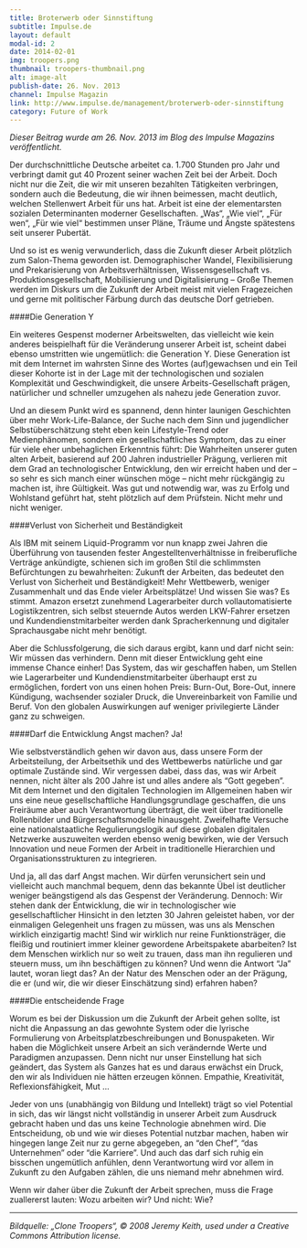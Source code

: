 ```yaml
---
title: Broterwerb oder Sinnstiftung
subtitle: Impulse.de
layout: default
modal-id: 2
date: 2014-02-01
img: troopers.png
thumbnail: troopers-thumbnail.png
alt: image-alt
publish-date: 26. Nov. 2013
channel: Impulse Magazin
link: http://www.impulse.de/management/broterwerb-oder-sinnstiftung
category: Future of Work
--- 
```


*Dieser Beitrag wurde am 26. Nov. 2013 im Blog des Impulse Magazins veröffentlicht.* 

Der durchschnittliche Deutsche arbeitet ca. 1.700 Stunden pro Jahr und verbringt damit gut 40 Prozent seiner wachen Zeit bei der Arbeit. Doch nicht nur die Zeit, die wir mit unseren bezahlten Tätigkeiten verbringen, sondern auch die Bedeutung, die wir ihnen beimessen, macht deutlich, welchen Stellenwert Arbeit für uns hat. Arbeit ist eine der elementarsten sozialen Determinanten moderner Gesellschaften. „Was“, „Wie viel“, „Für wen“, „Für wie viel“ bestimmen unser Pläne, Träume und Ängste spätestens seit unserer Pubertät.

Und so ist es wenig verwunderlich, dass die Zukunft dieser Arbeit plötzlich zum Salon-Thema geworden ist. Demographischer Wandel, Flexibilisierung und Prekarisierung von Arbeitsverhältnissen, Wissensgesellschaft vs. Produktionsgesellschaft, Mobilisierung und Digitalisierung – Große Themen werden im Diskurs um die Zukunft der Arbeit meist mit vielen Fragezeichen und gerne mit politischer Färbung durch das deutsche Dorf getrieben.

####Die Generation Y

Ein weiteres Gespenst moderner Arbeitswelten, das vielleicht wie kein anderes beispielhaft für die Veränderung unserer Arbeit ist, scheint dabei ebenso umstritten wie ungemütlich: die Generation Y. Diese Generation ist mit dem Internet im wahrsten Sinne des Wortes (auf)gewachsen und ein Teil dieser Kohorte ist in der Lage mit der technologischen und sozialen Komplexität und Geschwindigkeit, die unsere Arbeits-Gesellschaft prägen, natürlicher und schneller umzugehen als nahezu jede Generation zuvor.

Und an diesem Punkt wird es spannend, denn hinter launigen Geschichten über mehr Work-Life-Balance, der Suche nach dem Sinn und jugendlicher Selbstüberschätzung steht eben kein Lifestyle-Trend oder Medienphänomen, sondern ein gesellschaftliches Symptom, das zu einer für viele eher unbehaglichen Erkenntnis führt: Die Wahrheiten unserer guten alten Arbeit, basierend auf 200 Jahren industrieller Prägung, verlieren mit dem Grad an technologischer Entwicklung, den wir erreicht haben und der – so sehr es sich manch einer wünschen möge – nicht mehr rückgängig zu machen ist, ihre Gültigkeit. Was gut und notwendig war, was zu Erfolg und Wohlstand geführt hat, steht plötzlich auf dem Prüfstein. Nicht mehr und nicht weniger.

####Verlust von Sicherheit und Beständigkeit

Als IBM mit seinem Liquid-Programm vor nun knapp zwei Jahren die Überführung von tausenden fester Angestelltenverhältnisse in freiberufliche Verträge ankündigte, schienen sich im großen Stil die schlimmsten Befürchtungen zu bewahrheiten: Zukunft der Arbeiten, das bedeutet den Verlust von Sicherheit und Beständigkeit! Mehr Wettbewerb, weniger Zusammenhalt und das Ende vieler Arbeitsplätze! Und wissen Sie was? Es stimmt. Amazon ersetzt zunehmend Lagerarbeiter durch vollautomatisierte Logistikzentren, sich selbst steuernde Autos werden LKW-Fahrer ersetzen und Kundendienstmitarbeiter werden dank Spracherkennung und digitaler Sprachausgabe nicht mehr benötigt.

Aber die Schlussfolgerung, die sich daraus ergibt, kann und darf nicht sein: Wir müssen das verhindern. Denn mit dieser Entwicklung geht eine immense Chance einher! Das System, das wir geschaffen haben, um Stellen wie Lagerarbeiter und Kundendienstmitarbeiter überhaupt erst zu ermöglichen, fordert von uns einen hohen Preis: Burn-Out, Bore-Out, innere Kündigung, wachsender sozialer Druck, die Unvereinbarkeit von Familie und Beruf. Von den globalen Auswirkungen auf weniger privilegierte Länder ganz zu schweigen.

####Darf die Entwicklung Angst machen? Ja!

Wie selbstverständlich gehen wir davon aus, dass unsere Form der Arbeitsteilung, der Arbeitsethik und des Wettbewerbs natürliche und gar optimale Zustände sind. Wir vergessen dabei, dass das, was wir Arbeit nennen, nicht älter als 200 Jahre ist und alles andere als “Gott gegeben”. Mit dem Internet und den digitalen Technologien im Allgemeinen haben wir uns eine neue gesellschaftliche Handlungsgrundlage geschaffen, die uns Freiräume aber auch Verantwortung überträgt, die weit über traditionelle Rollenbilder und Bürgerschaftsmodelle hinausgeht. Zweifelhafte Versuche eine nationalstaatliche Regulierungslogik auf diese globalen digitalen Netzwerke auszuweiten werden ebenso wenig bewirken, wie der Versuch Innovation und neue Formen der Arbeit in traditionelle Hierarchien und Organisationsstrukturen zu integrieren.

Und ja, all das darf Angst machen. Wir dürfen verunsichert sein und vielleicht auch manchmal bequem, denn das bekannte Übel ist deutlicher weniger beängstigend als das Gespenst der Veränderung. Dennoch: Wir stehen dank der Entwicklung, die wir in technologischer wie gesellschaftlicher Hinsicht in den letzten 30 Jahren geleistet haben, vor der einmaligen Gelegenheit uns fragen zu müssen, was uns als Menschen wirklich einzigartig macht! Sind wir wirklich nur reine Funktionsträger, die fleißig und routiniert immer kleiner gewordene Arbeitspakete abarbeiten? Ist dem Menschen wirklich nur so weit zu trauen, dass man ihn regulieren und steuern muss, um ihn beschäftigen zu können? Und wenn die Antwort “Ja” lautet, woran liegt das? An der Natur des Menschen oder an der Prägung, die er (und wir, die wir dieser Einschätzung sind) erfahren haben?

####Die entscheidende Frage

Worum es bei der Diskussion um die Zukunft der Arbeit gehen sollte, ist nicht die Anpassung an das gewohnte System oder die lyrische Formulierung von Arbeitsplatzbeschreibungen und Bonuspaketen. Wir haben die Möglichkeit unsere Arbeit an sich verändernde Werte und Paradigmen anzupassen. Denn nicht nur unser Einstellung hat sich geändert, das System als Ganzes hat es und daraus erwächst ein Druck, den wir als Individuen nie hätten erzeugen können. Empathie, Kreativität, Reflexionsfähigkeit, Mut …

Jeder von uns (unabhängig von Bildung und Intellekt) trägt so viel Potential in sich, das wir längst nicht vollständig in unserer Arbeit zum Ausdruck gebracht haben und das uns keine Technologie abnehmen wird. Die Entscheidung, ob und wie wir dieses Potential nutzbar machen, haben wir hingegen lange Zeit nur zu gerne abgegeben, an “den Chef”, “das Unternehmen” oder “die Karriere”. Und auch das darf sich ruhig ein bisschen ungemütlich anfühlen, denn Verantwortung wird vor allem in Zukunft zu den Aufgaben zählen, die uns niemand mehr abnehmen wird.

Wenn wir daher über die Zukunft der Arbeit sprechen, muss die Frage zuallererst lauten: Wozu arbeiten wir? Und nicht: Wie?

---
*Bildquelle:  „Clone Troopers“, © 2008 Jeremy Keith, used under a Creative Commons Attribution license.* 
